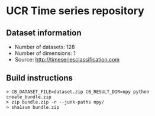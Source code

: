 # UCR Time series repository

## Dataset information

- Number of datasets: 128
- Number of dimensions: 1
- Source: http://timeseriesclassification.com

## Build instructions

    > CB_DATASET_FILE=dataset.zip CB_RESULT_DIR=npy python create_bundle.zip
    > zip bundle.zip -r --junk-paths npy/
    > sha1sum bundle.zip


